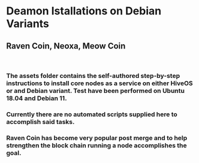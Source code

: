 # Deamon Istallations on Debian Variants
## Raven Coin, Neoxa, Meow Coin
<br>

### The assets folder contains the self-authored step-by-step instructions to install core nodes as a service on either HiveOS or and Debian variant. Test have been performed on Ubuntu 18.04 and Debian 11.<br>

### Currently there are no automated scripts supplied here to accomplish said tasks.<br>

### Raven Coin has become very popular post merge and to help strengthen the block chain running a node accomplishes the goal.
<br>
